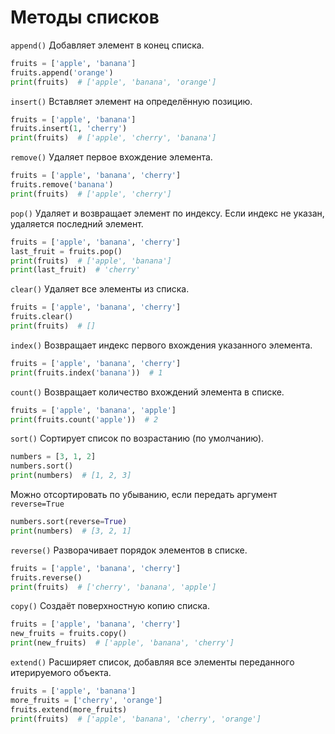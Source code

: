 # Методы списков

`append()`
Добавляет элемент в конец списка.

```python
fruits = ['apple', 'banana']
fruits.append('orange')
print(fruits)  # ['apple', 'banana', 'orange']
```

`insert()`
Вставляет элемент на определённую позицию.

```python
fruits = ['apple', 'banana']
fruits.insert(1, 'cherry')
print(fruits)  # ['apple', 'cherry', 'banana']
```

`remove()`
Удаляет первое вхождение элемента.

```python
fruits = ['apple', 'banana', 'cherry']
fruits.remove('banana')
print(fruits)  # ['apple', 'cherry']
```

`pop()`
Удаляет и возвращает элемент по индексу. Если индекс не указан, удаляется последний элемент.

```python
fruits = ['apple', 'banana', 'cherry']
last_fruit = fruits.pop()
print(fruits)  # ['apple', 'banana']
print(last_fruit)  # 'cherry'
```

`clear()`
Удаляет все элементы из списка.

```python
fruits = ['apple', 'banana', 'cherry']
fruits.clear()
print(fruits)  # []
```

`index()`
Возвращает индекс первого вхождения указанного элемента.

```python
fruits = ['apple', 'banana', 'cherry']
print(fruits.index('banana'))  # 1
```

`count()`
Возвращает количество вхождений элемента в списке.

```python
fruits = ['apple', 'banana', 'apple']
print(fruits.count('apple'))  # 2
```

`sort()`
Сортирует список по возрастанию (по умолчанию).

```python
numbers = [3, 1, 2]
numbers.sort()
print(numbers)  # [1, 2, 3]
```

Можно отсортировать по убыванию, если передать аргумент `reverse=True`

```python
numbers.sort(reverse=True)
print(numbers)  # [3, 2, 1]
```

`reverse()`
Разворачивает порядок элементов в списке.

```python
fruits = ['apple', 'banana', 'cherry']
fruits.reverse()
print(fruits)  # ['cherry', 'banana', 'apple']
```

`copy()`
Создаёт поверхностную копию списка.

```python
fruits = ['apple', 'banana', 'cherry']
new_fruits = fruits.copy()
print(new_fruits)  # ['apple', 'banana', 'cherry']
```

`extend()`
Расширяет список, добавляя все элементы переданного итерируемого объекта.

```python
fruits = ['apple', 'banana']
more_fruits = ['cherry', 'orange']
fruits.extend(more_fruits)
print(fruits)  # ['apple', 'banana', 'cherry', 'orange']
```

